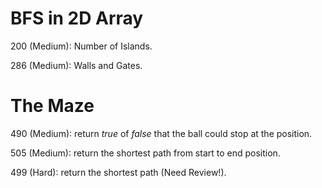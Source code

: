 # BFS in 2D Array
200 (Medium): Number of Islands.

286 (Medium): Walls and Gates.

# The Maze
490 (Medium): return *true* of *false* that the ball could stop at the position.

505 (Medium): return the shortest path from start to end position.

499 (Hard): return the shortest path (Need Review!).